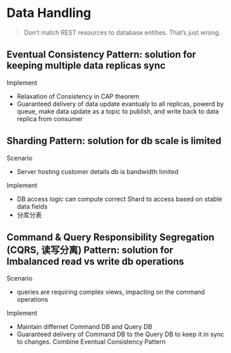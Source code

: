 # Data Handling
> Don’t match REST resources to database entities. That’s just wrong.
## Eventual Consistency Pattern: solution for keeping multiple data replicas sync

Implement
- Relaxation of Consistency in CAP theorem
- Guaranteed delivery of data update evantualy to all replicas, powerd by queue, make data update as a topic to publish, and write back to data replica from consumer
## Sharding Pattern: solution for db scale is limited
Scenario
- Server hosting customer details db is bandwidth limited

Implement
- DB access logic can compute correct Shard to access based on stable data fields
- 分库分表

## Command & Query Responsibility Segregation (CQRS, 读写分离) Pattern: solution for Imbalanced read vs write db operations
Scenario
- queries are requiring complex views, impacting on the command operations

Implement
- Maintain differnet Command DB and Query DB
- Guaranteed delivery of Command DB to the Query DB to keep it in sync to changes. Combine Eventual Consistency Pattern